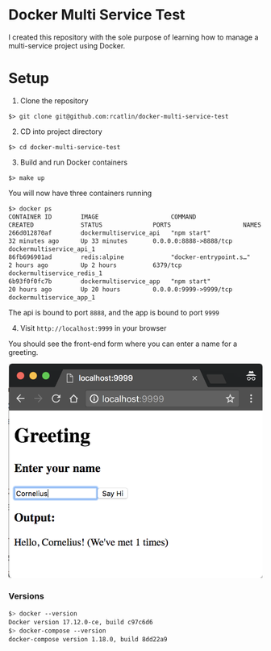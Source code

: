 # Docker Multi Service Test

I created this repository with the sole purpose of learning how to manage a multi-service project using Docker.


# Setup

1) Clone the repository
```
$> git clone git@github.com:rcatlin/docker-multi-service-test
```

2) CD into project directory
```
$> cd docker-multi-service-test 
```

3) Build and run Docker containers
```
$> make up
```

You will now have three containers running
```
$> docker ps
CONTAINER ID        IMAGE                    COMMAND                  CREATED             STATUS              PORTS                    NAMES
266d012870af        dockermultiservice_api   "npm start"              32 minutes ago      Up 33 minutes       0.0.0.0:8888->8888/tcp   dockermultiservice_api_1
86fb696901ad        redis:alpine             "docker-entrypoint.s…"   2 hours ago         Up 2 hours          6379/tcp                 dockermultiservice_redis_1
6b93f0f0fc7b        dockermultiservice_app   "npm start"              20 hours ago        Up 20 hours         0.0.0.0:9999->9999/tcp   dockermultiservice_app_1
```

The api is bound to port `8888`, and the app is bound to port `9999`

4) Visit `http://localhost:9999` in your browser

You should see the front-end form where you can enter a name for a greeting.

![Form Screenshot](https://github.com/rcatlin/docker-multi-service-test/raw/master/screenshot.png)

### Versions

```bash
$> docker --version
Docker version 17.12.0-ce, build c97c6d6
$> docker-compose --version
docker-compose version 1.18.0, build 8dd22a9
```